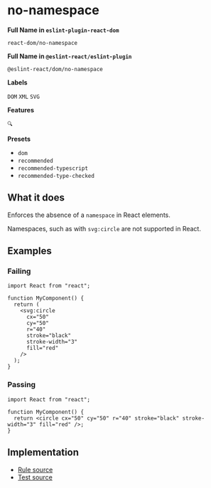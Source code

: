 # no-namespace

**Full Name in `eslint-plugin-react-dom`**

```plain copy
react-dom/no-namespace
```

**Full Name in `@eslint-react/eslint-plugin`**

```plain copy
@eslint-react/dom/no-namespace
```

**Labels**

`DOM` `XML` `SVG`

**Features**

`🔍`

**Presets**

- `dom`
- `recommended`
- `recommended-typescript`
- `recommended-type-checked`

## What it does

Enforces the absence of a `namespace` in React elements.

Namespaces, such as with `svg:circle` are not supported in React.

## Examples

### Failing

```tsx
import React from "react";

function MyComponent() {
  return (
    <svg:circle
      cx="50"
      cy="50"
      r="40"
      stroke="black"
      stroke-width="3"
      fill="red"
    />
  );
}
```

### Passing

```tsx
import React from "react";

function MyComponent() {
  return <circle cx="50" cy="50" r="40" stroke="black" stroke-width="3" fill="red" />;
}
```

## Implementation

- [Rule source](https://github.com/rEl1cx/eslint-react/tree/main/packages/plugins/eslint-plugin-react-debug/src/rules/dom-no-namespace.ts)
- [Test source](https://github.com/rEl1cx/eslint-react/tree/main/packages/plugins/eslint-plugin-react-debug/src/rules/dom-no-namespace.spec.ts)
